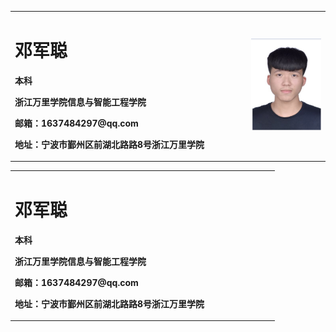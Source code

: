 <table border="0">
  <tr>
    <td width="75%">
      <h1>邓军聪</h1>
      <p><b>本科</b></p>
      <p><b>浙江万里学院信息与智能工程学院</b></p>
      <p><b>邮箱：1637484297@qq.com</b></p>
      <p><b>地址：宁波市鄞州区前湖北路路8号浙江万里学院</b></p>
    </td>
    <td width="25%">
      <img src="简历.png.jpg" width="100%">     
    </td>
  </tr>
</table>
<table border="0">
  <tr>
    <td width="75%">
      <h1>邓军聪</h1>
      <p><b>本科</b></p>
      <p><b>浙江万里学院信息与智能工程学院</b></p>
      <p><b>邮箱：1637484297@qq.com</b></p>
      <p><b>地址：宁波市鄞州区前湖北路路8号浙江万里学院</b></p>
    </td>
    <td width="25%">
      </td>
  </tr>
</table>
